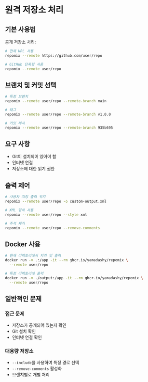 # 원격 저장소 처리

## 기본 사용법

공개 저장소 처리:
```bash
# 전체 URL 사용
repomix --remote https://github.com/user/repo

# GitHub 단축형 사용
repomix --remote user/repo
```

## 브랜치 및 커밋 선택

```bash
# 특정 브랜치
repomix --remote user/repo --remote-branch main

# 태그
repomix --remote user/repo --remote-branch v1.0.0

# 커밋 해시
repomix --remote user/repo --remote-branch 935b695
```

## 요구 사항

- Git이 설치되어 있어야 함
- 인터넷 연결
- 저장소에 대한 읽기 권한

## 출력 제어

```bash
# 사용자 지정 출력 위치
repomix --remote user/repo -o custom-output.xml

# XML 형식 사용
repomix --remote user/repo --style xml

# 주석 제거
repomix --remote user/repo --remove-comments
```

## Docker 사용

```bash
# 현재 디렉토리에서 처리 및 출력
docker run -v .:/app -it --rm ghcr.io/yamadashy/repomix \
  --remote user/repo

# 특정 디렉토리에 출력
docker run -v ./output:/app -it --rm ghcr.io/yamadashy/repomix \
  --remote user/repo
```

## 일반적인 문제

### 접근 문제
- 저장소가 공개되어 있는지 확인
- Git 설치 확인
- 인터넷 연결 확인

### 대용량 저장소
- `--include`를 사용하여 특정 경로 선택
- `--remove-comments` 활성화
- 브랜치별로 개별 처리
